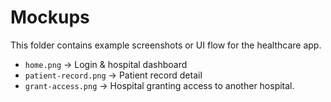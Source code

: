 # Mockups

This folder contains example screenshots or UI flow for the healthcare app.

- `home.png` → Login & hospital dashboard
- `patient-record.png` → Patient record detail
- `grant-access.png` → Hospital granting access to another hospital.
